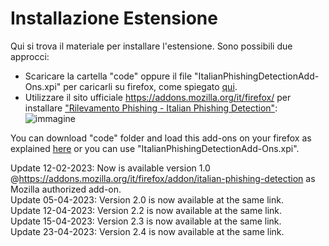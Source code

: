 # Installazione Estensione
Qui si trova il materiale per installare l'estensione. Sono possibili due approcci:</br>
- Scaricare la cartella "code" oppure il file "ItalianPhishingDetectionAdd-Ons.xpi" per caricarli su firefox, come spiegato <a href="https://developer.mozilla.org/en-US/docs/Mozilla/Add-ons/WebExtensions/Your_first_WebExtension#installing">qui</a>.</br>
- Utilizzare il sito ufficiale https://addons.mozilla.org/it/firefox/ per installare <a href="https://addons.mozilla.org/it/firefox/addon/italian-phishing-detection/?utm_source=addons.mozilla.org&utm_medium=referral&utm_content=search">"Rilevamento Phishing - Italian Phishing Detection"</a>:</br>
![immagine](https://user-images.githubusercontent.com/22752092/234103161-544e362e-e2df-4b28-a133-b9ba7cf9e6a0.png)



You can download "code" folder and load this add-ons on your firefox as explained <a href="https://developer.mozilla.org/en-US/docs/Mozilla/Add-ons/WebExtensions/Your_first_WebExtension#installing">here</a> or you can use "ItalianPhishingDetectionAdd-Ons.xpi".

Update 12-02-2023: Now is available version 1.0 @<a href="https://addons.mozilla.org/it/firefox/addon/italian-phishing-detection/?utm_source=addons.mozilla.org&utm_medium=referral&utm_content=search">https://addons.mozilla.org/it/firefox/addon/italian-phishing-detection</a> as Mozilla authorized add-on.</br>
Update 05-04-2023: Version 2.0 is now available at the same link.</br>
Update 12-04-2023: Version 2.2 is now available at the same link.</br>
Update 15-04-2023: Version 2.3 is now available at the same link.</br>
Update 23-04-2023: Version 2.4 is now available at the same link.</br>
